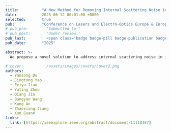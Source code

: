 ```yaml
---
title:          "A New Method for Removing Internal Scattering Noise in iToF Camera"
date:           2025-06-12 00:01:00 +0800
selected:       true
pub:            "Conference on Lasers and Electro-Optics Europe & European Quantum Electronics Conference (CLEO/Europe-EQEC)"
# pub_pre:        "Submitted to "
# pub_post:       'Under review.'
pub_last:       ' <span class="badge badge-pill badge-publication badge-success">Conference Oral</span>'
pub_date:       "2025"

abstract: >-
  We propose a novel solution to address internal scattering noise in iToF cameras based on wavelet decomposition and a multi-scale Point Spread Function. Theoretical analysis and experimental results demonstrate the effectiveness of our method, which outperforms traditional approaches.

# cover:          /assets/images/covers/cover2.png
authors:
  - Yansong Du
  - Jingtong Yao
  - Feiyu Jiao
  - Yuting Zhou
  - Qiang Jin
  - Bangyao Wang
  - Kang An
  - Zhaoxiang Jiang
  - Xun Guan#
links:
  link: [https://ieeexplore.ieee.org/abstract/document/11110487]
---
```


